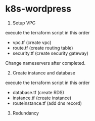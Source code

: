 # k8s-wordpress

1. Setup VPC

execute the terraform script in this order
- vpc.tf (create vpc)
- route.tf (create routing table)
- security.tf (create security gateway)

Change nameservers after completed.

2. Create instance and database

execute the terraform script in this order
- database.tf (create RDS)
- instance.tf (create instance)
- routeinstance.tf (add dns record)

3. Redundancy

